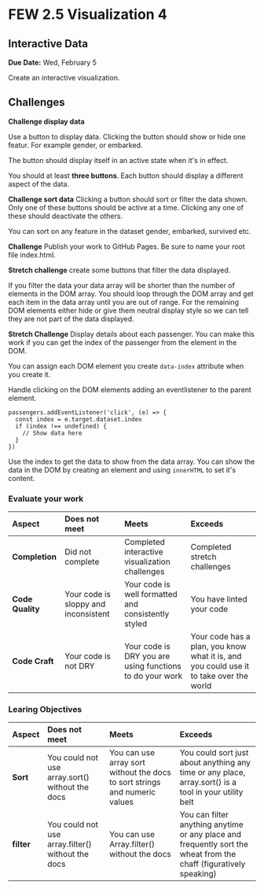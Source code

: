 # FEW 2.5 Visualization 4

## Interactive Data

**Due Date:** Wed, February 5

Create an interactive visualization. 

## Challenges 

**Challenge display data**

Use a button to display data. Clicking the button should show or hide one featur. For example gender, or embarked. 

The button should display itself in an active state when it's in effect.

You should at least **three buttons**. Each button should display a different aspect of the data.

**Challenge sort data** Clicking a button should sort or filter the data shown. Only one of these buttons should be active at a time. Clicking any one of these should deactivate the others. 

You can sort on any feature in the dataset gender, embarked, survived etc. 

**Challenge** Publish your work to GitHub Pages. Be sure to name your root file index.html. 

**Stretch challenge** create some buttons that filter the data displayed. 

If you filter the data your data array will be shorter than the number of elements in the DOM array. You should loop through the DOM array and get each item in the data array until you are out of range. For the remaining DOM elements either hide or give them neutral display style so we can tell they are not part of the data displayed. 

**Stretch Challenge** Display details about each passenger. You can make this work if you can get the index of the passenger from the element in the DOM. 

You can assign each DOM element you create `data-index` attribute when you create it. 

Handle clicking on the DOM elements adding an eventlistener to the parent element. 

```JS
passengers.addEventListener('click', (e) => {
  const index = e.target.dataset.index
  if (index !== undefined) {
    // Show data here
  }
})
```

Use the index to get the data to show from the data array. You can show the data in the DOM by creating an element and using `innerHTML` to set it's content. 

### Evaluate your work

| Aspect | Does not meet | Meets | Exceeds |
|:------------|:-------------|:------|:--------|
| **Completion** | Did not complete | Completed interactive visualization challenges | Completed stretch challenges |
| **Code Quality** | Your code is sloppy and inconsistent | Your code is well formatted and consistently styled | You have linted your code | 
| **Code Craft** | Your code is not DRY | Your code is DRY you are using functions to do your work | Your code has a plan, you know what it is, and you could use it to take over the world |

### Learing Objectives 

| Aspect | Does not meet | Meets | Exceeds |
|:-------|:--------------|:------|:--------|
| **Sort** | You could not use array.sort() without the docs | You can use array sort without the docs to sort strings and numeric values| You could sort just about anything any time or any place, array.sort() is a tool in your utility belt |
| **filter** | You could not use array.filter() without the docs | You can use Array.filter() without the docs | You can filter anything anytime or any place and frequently sort the wheat from the chaff (figuratively speaking) |